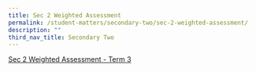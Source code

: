```yaml
---
title: Sec 2 Weighted Assessment
permalink: /student-matters/secondary-two/sec-2-weighted-assessment/
description: ""
third_nav_title: Secondary Two
---
```

[Sec 2 Weighted Assessment - Term 3](https://for.edu.sg/2023-nss-t3wa-s2)